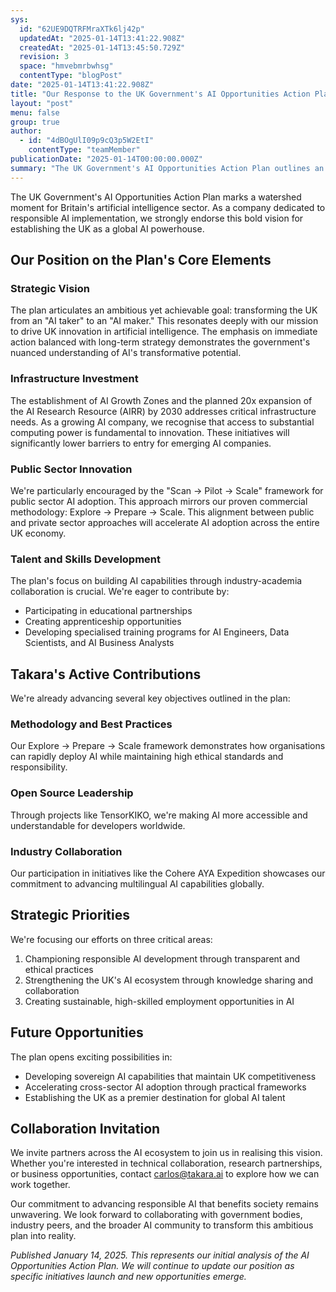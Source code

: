 ```yaml
---
sys:
  id: "62UE9DQTRFMraXTk6lj42p"
  updatedAt: "2025-01-14T13:41:22.908Z"
  createdAt: "2025-01-14T13:45:50.729Z"
  revision: 3
  space: "hmvebmrbwhsg"
  contentType: "blogPost"
date: "2025-01-14T13:41:22.908Z"
title: "Our Response to the UK Government's AI Opportunities Action Plan"
layout: "post"
menu: false
group: true
author:
  - id: "4dBOgUlI09p9cQ3p5W2EtI"
    contentType: "teamMember"
publicationDate: "2025-01-14T00:00:00.000Z"
summary: "The UK Government's AI Opportunities Action Plan outlines an ambitious vision to establish Britain as a global AI leader. As an AI company focused on responsible implementation, we strongly support this initiative and are actively contributing to its success through:\n\nAlignment with the government's \"Scan → Pilot → Scale\" approach through our own proven Explore → Prepare → Scale methodology\nPractical contributions via open-source projects like TensorKIKO and industry collaborations such as the Cohere AYA Expedition\nCommitment to developing AI talent and infrastructure in the UK\n\nWe welcome key elements of the plan, particularly the 20x expansion of computing resources through AIRR, the creation of AI Growth Zones, and the focus on public-private partnerships. We're dedicated to working with partners across the ecosystem to realise this vision and maintain the UK's position as a global AI innovator."
---
```


The UK Government&#39;s AI Opportunities Action Plan marks a watershed moment for Britain&#39;s artificial intelligence sector. As a company dedicated to responsible AI implementation, we strongly endorse this bold vision for establishing the UK as a global AI powerhouse.

## Our Position on the Plan&#39;s Core Elements

### Strategic Vision
The plan articulates an ambitious yet achievable goal: transforming the UK from an "AI taker" to an "AI maker." This resonates deeply with our mission to drive UK innovation in artificial intelligence. The emphasis on immediate action balanced with long-term strategy demonstrates the government&#39;s nuanced understanding of AI&#39;s transformative potential.

### Infrastructure Investment
The establishment of AI Growth Zones and the planned 20x expansion of the AI Research Resource (AIRR) by 2030 addresses critical infrastructure needs. As a growing AI company, we recognise that access to substantial computing power is fundamental to innovation. These initiatives will significantly lower barriers to entry for emerging AI companies.

### Public Sector Innovation
We&#39;re particularly encouraged by the "Scan → Pilot → Scale" framework for public sector AI adoption. This approach mirrors our proven commercial methodology: Explore → Prepare → Scale. This alignment between public and private sector approaches will accelerate AI adoption across the entire UK economy.

### Talent and Skills Development
The plan&#39;s focus on building AI capabilities through industry-academia collaboration is crucial. We&#39;re eager to contribute by:
- Participating in educational partnerships
- Creating apprenticeship opportunities
- Developing specialised training programs for AI Engineers, Data Scientists, and AI Business Analysts

## Takara&#39;s Active Contributions

We&#39;re already advancing several key objectives outlined in the plan:

### Methodology and Best Practices
Our Explore → Prepare → Scale framework demonstrates how organisations can rapidly deploy AI while maintaining high ethical standards and responsibility.

### Open Source Leadership
Through projects like TensorKIKO, we&#39;re making AI more accessible and understandable for developers worldwide.

### Industry Collaboration
Our participation in initiatives like the Cohere AYA Expedition showcases our commitment to advancing multilingual AI capabilities globally.

## Strategic Priorities

We&#39;re focusing our efforts on three critical areas:
1. Championing responsible AI development through transparent and ethical practices
2. Strengthening the UK&#39;s AI ecosystem through knowledge sharing and collaboration
3. Creating sustainable, high-skilled employment opportunities in AI

## Future Opportunities

The plan opens exciting possibilities in:
- Developing sovereign AI capabilities that maintain UK competitiveness
- Accelerating cross-sector AI adoption through practical frameworks
- Establishing the UK as a premier destination for global AI talent

## Collaboration Invitation

We invite partners across the AI ecosystem to join us in realising this vision. Whether you&#39;re interested in technical collaboration, research partnerships, or business opportunities, contact carlos@takara.ai to explore how we can work together.

Our commitment to advancing responsible AI that benefits society remains unwavering. We look forward to collaborating with government bodies, industry peers, and the broader AI community to transform this ambitious plan into reality.

*Published January 14, 2025. This represents our initial analysis of the AI Opportunities Action Plan. We will continue to update our position as specific initiatives launch and new opportunities emerge.*


